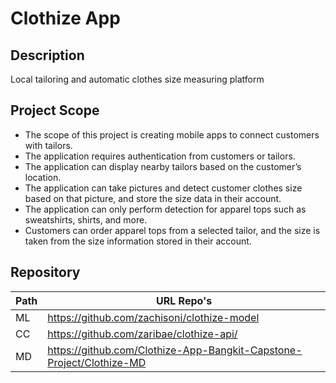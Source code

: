 # Clothize App

## Description

Local tailoring and automatic clothes size measuring platform

## Project Scope

-    The scope of this project is creating mobile apps to connect customers with tailors.
-    The application requires authentication from customers or tailors.
-    The application can display nearby tailors based on the customer’s location.
-    The application can take pictures and detect customer clothes size based on that picture, and store the size data in their account.
-    The application can only perform detection for apparel tops such as sweatshirts, shirts, and more.
-    Customers can order apparel tops from a selected tailor, and the size is taken from the size information stored in their account.

## Repository

| Path | URL Repo's                                                           |
| ---- | -------------------------------------------------------------------- |
| ML   | https://github.com/zachisoni/clothize-model                          |
| CC   | https://github.com/zaribae/clothize-api/                             |
| MD   | https://github.com/Clothize-App-Bangkit-Capstone-Project/Clothize-MD |
